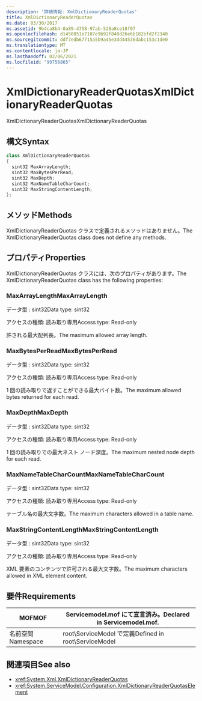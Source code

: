 ```yaml
---
description: '詳細情報: XmlDictionaryReaderQuotas'
title: XmlDictionaryReaderQuotas
ms.date: 03/30/2017
ms.assetid: 9b4ca8b4-0a89-4758-97ab-528a8ce18f07
ms.openlocfilehash: d1450051e7107e9b92f848d26e6b182bfd2f2340
ms.sourcegitcommit: ddf7edb67715a5b9a45e3dd44536dabc153c1de0
ms.translationtype: MT
ms.contentlocale: ja-JP
ms.lasthandoff: 02/06/2021
ms.locfileid: "99756865"
---
```

# <a name="xmldictionaryreaderquotas"></a><span data-ttu-id="02e6f-103">XmlDictionaryReaderQuotas</span><span class="sxs-lookup"><span data-stu-id="02e6f-103">XmlDictionaryReaderQuotas</span></span>

<span data-ttu-id="02e6f-104">XmlDictionaryReaderQuotas</span><span class="sxs-lookup"><span data-stu-id="02e6f-104">XmlDictionaryReaderQuotas</span></span>  
  
## <a name="syntax"></a><span data-ttu-id="02e6f-105">構文</span><span class="sxs-lookup"><span data-stu-id="02e6f-105">Syntax</span></span>  
  
```csharp
class XmlDictionaryReaderQuotas  
{  
  sint32 MaxArrayLength;  
  sint32 MaxBytesPerRead;  
  sint32 MaxDepth;  
  sint32 MaxNameTableCharCount;  
  sint32 MaxStringContentLength;  
};  
```  
  
## <a name="methods"></a><span data-ttu-id="02e6f-106">メソッド</span><span class="sxs-lookup"><span data-stu-id="02e6f-106">Methods</span></span>  

 <span data-ttu-id="02e6f-107">XmlDictionaryReaderQuotas クラスで定義されるメソッドはありません。</span><span class="sxs-lookup"><span data-stu-id="02e6f-107">The XmlDictionaryReaderQuotas class does not define any methods.</span></span>  
  
## <a name="properties"></a><span data-ttu-id="02e6f-108">プロパティ</span><span class="sxs-lookup"><span data-stu-id="02e6f-108">Properties</span></span>  

 <span data-ttu-id="02e6f-109">XmlDictionaryReaderQuotas クラスには、次のプロパティがあります。</span><span class="sxs-lookup"><span data-stu-id="02e6f-109">The XmlDictionaryReaderQuotas class has the following properties:</span></span>  
  
### <a name="maxarraylength"></a><span data-ttu-id="02e6f-110">MaxArrayLength</span><span class="sxs-lookup"><span data-stu-id="02e6f-110">MaxArrayLength</span></span>  

 <span data-ttu-id="02e6f-111">データ型 : sint32</span><span class="sxs-lookup"><span data-stu-id="02e6f-111">Data type: sint32</span></span>  
  
 <span data-ttu-id="02e6f-112">アクセスの種類: 読み取り専用</span><span class="sxs-lookup"><span data-stu-id="02e6f-112">Access type: Read-only</span></span>  
  
 <span data-ttu-id="02e6f-113">許される最大配列長。</span><span class="sxs-lookup"><span data-stu-id="02e6f-113">The maximum allowed array length.</span></span>  
  
### <a name="maxbytesperread"></a><span data-ttu-id="02e6f-114">MaxBytesPerRead</span><span class="sxs-lookup"><span data-stu-id="02e6f-114">MaxBytesPerRead</span></span>  

 <span data-ttu-id="02e6f-115">データ型 : sint32</span><span class="sxs-lookup"><span data-stu-id="02e6f-115">Data type: sint32</span></span>  
  
 <span data-ttu-id="02e6f-116">アクセスの種類: 読み取り専用</span><span class="sxs-lookup"><span data-stu-id="02e6f-116">Access type: Read-only</span></span>  
  
 <span data-ttu-id="02e6f-117">1 回の読み取りで返すことができる最大バイト数。</span><span class="sxs-lookup"><span data-stu-id="02e6f-117">The maximum allowed bytes returned for each read.</span></span>  
  
### <a name="maxdepth"></a><span data-ttu-id="02e6f-118">MaxDepth</span><span class="sxs-lookup"><span data-stu-id="02e6f-118">MaxDepth</span></span>  

 <span data-ttu-id="02e6f-119">データ型 : sint32</span><span class="sxs-lookup"><span data-stu-id="02e6f-119">Data type: sint32</span></span>  
  
 <span data-ttu-id="02e6f-120">アクセスの種類: 読み取り専用</span><span class="sxs-lookup"><span data-stu-id="02e6f-120">Access type: Read-only</span></span>  
  
 <span data-ttu-id="02e6f-121">1 回の読み取りでの最大ネスト ノード深度。</span><span class="sxs-lookup"><span data-stu-id="02e6f-121">The maximum nested node depth for each read.</span></span>  
  
### <a name="maxnametablecharcount"></a><span data-ttu-id="02e6f-122">MaxNameTableCharCount</span><span class="sxs-lookup"><span data-stu-id="02e6f-122">MaxNameTableCharCount</span></span>  

 <span data-ttu-id="02e6f-123">データ型 : sint32</span><span class="sxs-lookup"><span data-stu-id="02e6f-123">Data type: sint32</span></span>  
  
 <span data-ttu-id="02e6f-124">アクセスの種類: 読み取り専用</span><span class="sxs-lookup"><span data-stu-id="02e6f-124">Access type: Read-only</span></span>  
  
 <span data-ttu-id="02e6f-125">テーブル名の最大文字数。</span><span class="sxs-lookup"><span data-stu-id="02e6f-125">The maximum characters allowed in a table name.</span></span>  
  
### <a name="maxstringcontentlength"></a><span data-ttu-id="02e6f-126">MaxStringContentLength</span><span class="sxs-lookup"><span data-stu-id="02e6f-126">MaxStringContentLength</span></span>  

 <span data-ttu-id="02e6f-127">データ型 : sint32</span><span class="sxs-lookup"><span data-stu-id="02e6f-127">Data type: sint32</span></span>  
  
 <span data-ttu-id="02e6f-128">アクセスの種類: 読み取り専用</span><span class="sxs-lookup"><span data-stu-id="02e6f-128">Access type: Read-only</span></span>  
  
 <span data-ttu-id="02e6f-129">XML 要素のコンテンツで許可される最大文字数。</span><span class="sxs-lookup"><span data-stu-id="02e6f-129">The maximum characters allowed in XML element content.</span></span>  
  
## <a name="requirements"></a><span data-ttu-id="02e6f-130">要件</span><span class="sxs-lookup"><span data-stu-id="02e6f-130">Requirements</span></span>  
  
|<span data-ttu-id="02e6f-131">MOF</span><span class="sxs-lookup"><span data-stu-id="02e6f-131">MOF</span></span>|<span data-ttu-id="02e6f-132">Servicemodel.mof にて宣言済み。</span><span class="sxs-lookup"><span data-stu-id="02e6f-132">Declared in Servicemodel.mof.</span></span>|  
|---------|-----------------------------------|  
|<span data-ttu-id="02e6f-133">名前空間</span><span class="sxs-lookup"><span data-stu-id="02e6f-133">Namespace</span></span>|<span data-ttu-id="02e6f-134">root\ServiceModel で定義</span><span class="sxs-lookup"><span data-stu-id="02e6f-134">Defined in root\ServiceModel</span></span>|  
  
## <a name="see-also"></a><span data-ttu-id="02e6f-135">関連項目</span><span class="sxs-lookup"><span data-stu-id="02e6f-135">See also</span></span>

- <xref:System.Xml.XmlDictionaryReaderQuotas>
- <xref:System.ServiceModel.Configuration.XmlDictionaryReaderQuotasElement>
